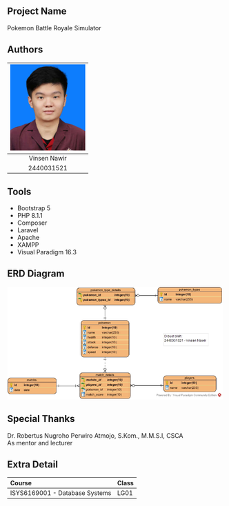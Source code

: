## Project Name
Pokemon Battle Royale Simulator

## Authors
|       <img src="public/assets/image/VinsenN.jpeg" height="200px"/>       |
| :----------------------------------------------------------------------: |
|                    Vinsen Nawir                                          |
|                     2440031521                                           |

## Tools
- Bootstrap 5
- PHP 8.1.1
- Composer
- Laravel
- Apache
- XAMPP
- Visual Paradigm 16.3

## ERD Diagram
<img src="public/assets/image/ERD.jpg" width="500px"/>

## Special Thanks
Dr. Robertus Nugroho Perwiro Atmojo, S.Kom., M.M.S.I, CSCA <br>
As mentor and lecturer

## Extra Detail

| Course                          | Class |
| :-----------------------------  | :---- |
| ISYS6169001 - Database Systems  | LG01  |
